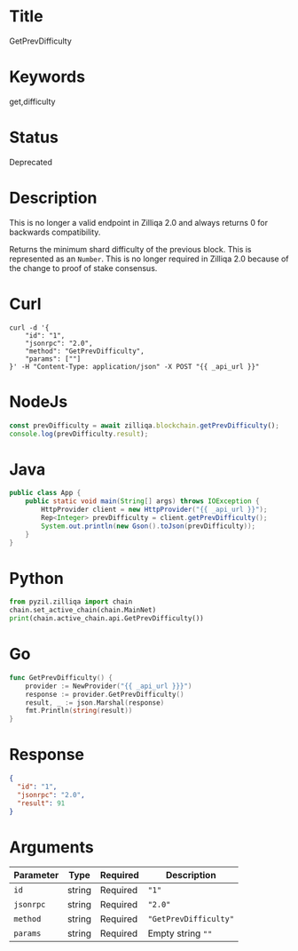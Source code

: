 # Title

GetPrevDifficulty

# Keywords

get,difficulty

# Status

Deprecated

# Description

This is no longer a valid endpoint in Zilliqa 2.0 and always returns 0 for backwards compatibility.

Returns the minimum shard difficulty of the previous block. This is represented as an `Number`. This is no longer required in Zilliqa 2.0 because of the change to proof of stake consensus.

# Curl

```shell
curl -d '{
    "id": "1",
    "jsonrpc": "2.0",
    "method": "GetPrevDifficulty",
    "params": [""]
}' -H "Content-Type: application/json" -X POST "{{ _api_url }}"
```

# NodeJs

```js
const prevDifficulty = await zilliqa.blockchain.getPrevDifficulty();
console.log(prevDifficulty.result);
```

# Java

```java
public class App {
    public static void main(String[] args) throws IOException {
        HttpProvider client = new HttpProvider("{{ _api_url }}");
        Rep<Integer> prevDifficulty = client.getPrevDifficulty();
        System.out.println(new Gson().toJson(prevDifficulty));
    }
}
```

# Python

```python
from pyzil.zilliqa import chain
chain.set_active_chain(chain.MainNet)
print(chain.active_chain.api.GetPrevDifficulty())
```

# Go

```go
func GetPrevDifficulty() {
    provider := NewProvider("{{ _api_url }}}")
    response := provider.GetPrevDifficulty()
    result, _ := json.Marshal(response)
    fmt.Println(string(result))
}
```

# Response

```json
{
  "id": "1",
  "jsonrpc": "2.0",
  "result": 91
}
```

# Arguments

| Parameter | Type   | Required | Description           |
| --------- | ------ | -------- | --------------------- |
| `id`      | string | Required | `"1"`                 |
| `jsonrpc` | string | Required | `"2.0"`               |
| `method`  | string | Required | `"GetPrevDifficulty"` |
| `params`  | string | Required | Empty string `""`     |
